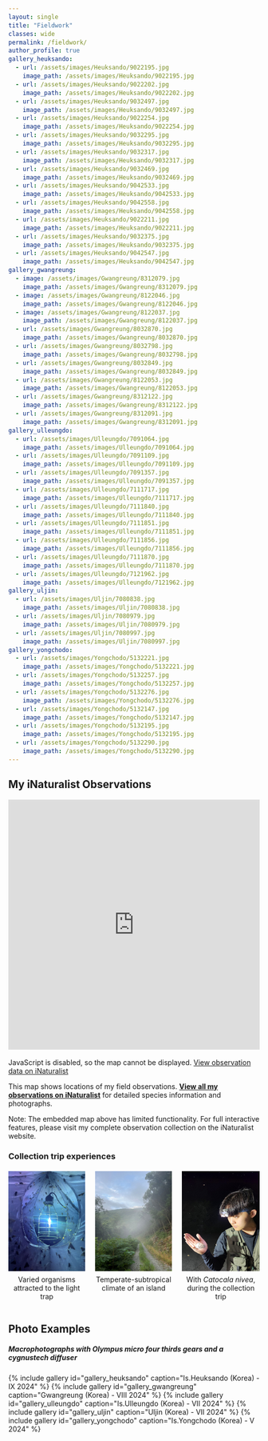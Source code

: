 ```yaml
---
layout: single
title: "Fieldwork"
classes: wide
permalink: /fieldwork/
author_profile: true
gallery_heuksando:
  - url: /assets/images/Heuksando/9022195.jpg
    image_path: /assets/images/Heuksando/9022195.jpg
  - url: /assets/images/Heuksando/9022202.jpg
    image_path: /assets/images/Heuksando/9022202.jpg
  - url: /assets/images/Heuksando/9032497.jpg
    image_path: /assets/images/Heuksando/9032497.jpg
  - url: /assets/images/Heuksando/9022254.jpg
    image_path: /assets/images/Heuksando/9022254.jpg
  - url: /assets/images/Heuksando/9032295.jpg
    image_path: /assets/images/Heuksando/9032295.jpg
  - url: /assets/images/Heuksando/9032317.jpg
    image_path: /assets/images/Heuksando/9032317.jpg
  - url: /assets/images/Heuksando/9032469.jpg
    image_path: /assets/images/Heuksando/9032469.jpg
  - url: /assets/images/Heuksando/9042533.jpg
    image_path: /assets/images/Heuksando/9042533.jpg
  - url: /assets/images/Heuksando/9042558.jpg
    image_path: /assets/images/Heuksando/9042558.jpg
  - url: /assets/images/Heuksando/9022211.jpg
    image_path: /assets/images/Heuksando/9022211.jpg
  - url: /assets/images/Heuksando/9032375.jpg
    image_path: /assets/images/Heuksando/9032375.jpg
  - url: /assets/images/Heuksando/9042547.jpg
    image_path: /assets/images/Heuksando/9042547.jpg
gallery_gwangreung:
  - image: /assets/images/Gwangreung/8312079.jpg
    image_path: /assets/images/Gwangreung/8312079.jpg
  - image: /assets/images/Gwangreung/8122046.jpg
    image_path: /assets/images/Gwangreung/8122046.jpg
  - image: /assets/images/Gwangreung/8122037.jpg
    image_path: /assets/images/Gwangreung/8122037.jpg
  - url: /assets/images/Gwangreung/8032870.jpg
    image_path: /assets/images/Gwangreung/8032870.jpg
  - url: /assets/images/Gwangreung/8032798.jpg
    image_path: /assets/images/Gwangreung/8032798.jpg
  - url: /assets/images/Gwangreung/8032849.jpg
    image_path: /assets/images/Gwangreung/8032849.jpg
  - url: /assets/images/Gwangreung/8122053.jpg
    image_path: /assets/images/Gwangreung/8122053.jpg
  - url: /assets/images/Gwangreung/8312122.jpg
    image_path: /assets/images/Gwangreung/8312122.jpg
  - url: /assets/images/Gwangreung/8312091.jpg
    image_path: /assets/images/Gwangreung/8312091.jpg
gallery_ulleungdo:
  - url: /assets/images/Ulleungdo/7091064.jpg
    image_path: /assets/images/Ulleungdo/7091064.jpg
  - url: /assets/images/Ulleungdo/7091109.jpg
    image_path: /assets/images/Ulleungdo/7091109.jpg
  - url: /assets/images/Ulleungdo/7091357.jpg
    image_path: /assets/images/Ulleungdo/7091357.jpg
  - url: /assets/images/Ulleungdo/7111717.jpg
    image_path: /assets/images/Ulleungdo/7111717.jpg
  - url: /assets/images/Ulleungdo/7111840.jpg
    image_path: /assets/images/Ulleungdo/7111840.jpg
  - url: /assets/images/Ulleungdo/7111851.jpg
    image_path: /assets/images/Ulleungdo/7111851.jpg
  - url: /assets/images/Ulleungdo/7111856.jpg
    image_path: /assets/images/Ulleungdo/7111856.jpg
  - url: /assets/images/Ulleungdo/7111870.jpg
    image_path: /assets/images/Ulleungdo/7111870.jpg
  - url: /assets/images/Ulleungdo/7121962.jpg
    image_path: /assets/images/Ulleungdo/7121962.jpg
gallery_uljin:
  - url: /assets/images/Uljin/7080838.jpg
    image_path: /assets/images/Uljin/7080838.jpg
  - url: /assets/images/Uljin/7080979.jpg
    image_path: /assets/images/Uljin/7080979.jpg
  - url: /assets/images/Uljin/7080997.jpg
    image_path: /assets/images/Uljin/7080997.jpg
gallery_yongchodo:
  - url: /assets/images/Yongchodo/5132221.jpg
    image_path: /assets/images/Yongchodo/5132221.jpg
  - url: /assets/images/Yongchodo/5132257.jpg
    image_path: /assets/images/Yongchodo/5132257.jpg
  - url: /assets/images/Yongchodo/5132276.jpg
    image_path: /assets/images/Yongchodo/5132276.jpg
  - url: /assets/images/Yongchodo/5132147.jpg
    image_path: /assets/images/Yongchodo/5132147.jpg
  - url: /assets/images/Yongchodo/5132195.jpg
    image_path: /assets/images/Yongchodo/5132195.jpg
  - url: /assets/images/Yongchodo/5132290.jpg
    image_path: /assets/images/Yongchodo/5132290.jpg
---
```


## My iNaturalist Observations

<div class="inaturalist-map-container">
  <iframe src="https://www.inaturalist.org/observations/map?user_id=hanhee&layout=false" width="100%" height="500px" frameborder="0"></iframe>
  <noscript>
    <p>JavaScript is disabled, so the map cannot be displayed. <a href="https://www.inaturalist.org/observations?user_id=hanhee" target="_blank">View observation data on iNaturalist</a></p>
  </noscript>
</div>

<div class="notice--info" style="margin-top: 10px; margin-bottom: 20px;">
  <p>This map shows locations of my field observations. <a href="https://www.inaturalist.org/observations?user_id=hanhee" target="_blank"><strong>View all my observations on iNaturalist</strong></a> for detailed species information and photographs.</p>
  
  <p>Note: The embedded map above has limited functionality. For full interactive features, please visit my complete observation collection on the iNaturalist website.</p>
</div>

### Collection trip experiences

<div style="display: flex; justify-content: center; gap: 20px; margin-top: 20px;">
  <div style="text-align: center;">
    <img src="/assets/images/field/light.jpg" alt="Moths attracted by the light trap" width="300" height="200">
    <p style="margin-top: 5px; font-size: 14px;">Varied organisms attracted to the light trap</p>
  </div>
  
  <div style="text-align: center;">
    <img src="/assets/images/field/wando.jpg" alt="Is.Wando's climate" width="300" height="200">
    <p style="margin-top: 5px; font-size: 14px;">Temperate-subtropical climate of an island</p>
  </div>
  
  <div style="text-align: center;">
    <img src="/assets/images/field/field.jpg" alt="During collect trip to Gangwondo (Korea)" width="300" height="200">
    <p style="margin-top: 5px; font-size: 14px;">With <i>Catocala nivea</i>, during the collection trip</p>
  </div>
</div>

## Photo Examples

##### Macrophotographs with Olympus micro four thirds gears and a cygnustech diffuser

{% include gallery id="gallery_heuksando" caption="Is.Heuksando (Korea) - IX 2024" %}
{% include gallery id="gallery_gwangreung" caption="Gwangreung (Korea) - VIII 2024" %}
{% include gallery id="gallery_ulleungdo" caption="Is.Ulleungdo (Korea) - VII 2024" %}
{% include gallery id="gallery_uljin" caption="Uljin (Korea) - VII 2024" %}
{% include gallery id="gallery_yongchodo" caption="Is.Yongchodo (Korea) - V 2024" %}

